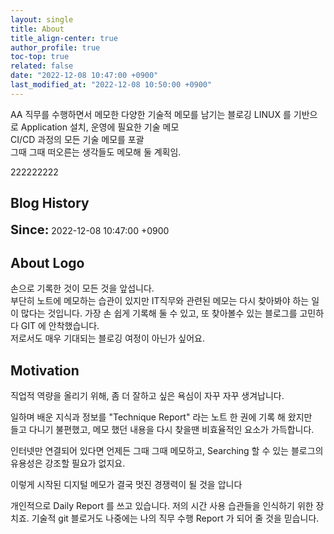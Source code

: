 ```yaml
---
layout: single
title: About
title_align-center: true
author_profile: true
toc-top: true
related: false
date: "2022-12-08 10:47:00 +0900"
last_modified_at: "2022-12-08 10:50:00 +0900"
---
```


AA 직무를 수행하면서 메모한 다양한 기술적 메모를 남기는 블로깅
LINUX 를 기반으로 Application 설치, 운영에 필요한 기술 메모 <br/>
CI/CD 과정의 모든 기술 메모를 포괄<br/>
그때 그때 떠오른는 생각들도 메모해 둘 계획임.

222222222


## Blog History

<span style="font-size: 20px;font-weight: bold;">Since:</span><span> 2022-12-08 10:47:00 +0900</span>

## About Logo

손으로 기록한 것이 모든 것을 앞섭니다.<br/>
부단히 노트에 메모하는 습관이 있지만 IT직무와 관련된 메모는 
다시 찾아봐야 하는 일이 많다는 것입니다.
가장 손 쉽게 기록해 둘 수 있고, 또 찾아볼수 있는 블로그를 고민하다 GIT 에 안착했습니다. <br/>
저로서도 매우 기대되는 블로깅 여정이 아닌가 싶어요.<br/>

## Motivation

직업적 역량을 올리기 위해, 좀 더 잘하고 싶은 욕심이 자꾸 자꾸 생겨납니다. 

일하며 배운 지식과 정보를 "Technique Report" 라는 노트 한 권에 기록 해 왔지만 <br/>
들고 다니기 불편했고, 메모 했던 내용을 다시 찾을땐 비효율적인 요소가 가득합니다.

인터넷만 연결되어 있다면 언제든 그때 그때 메모하고, Searching 할 수 있는 블로그의 유용성은 
강조할 필요가 없지요.<br/>

이렇게 시작된 디지털 메모가 결국 멋진 경쟁력이 될 것을 압니다

개인적으로 Daily Report 를 쓰고 있습니다. 저의 시간 사용 습관들을 인식하기 위한 장치죠. 
기술적 git 블로거도 나중에는 나의 직무 수행 Report 가 되어 줄 것을 믿습니다.


